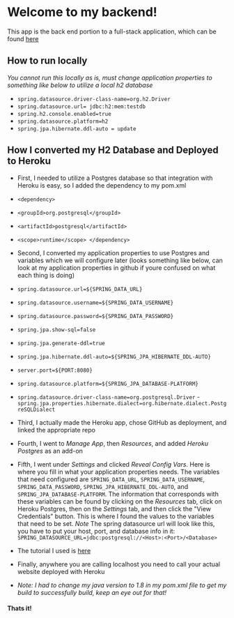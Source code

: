 # Welcome to my backend!

This app is the back end portion to a full-stack application, which can be found [here](https://frontend-personality-quiz.herokuapp.com/)

## How to run locally

_You cannot run this locally as is, must change application properties to something like below to utilize a local h2 database_

- `spring.datasource.driver-class-name=org.h2.Driver`
- `spring.datasource.url= jdbc:h2:mem:testdb`
- `spring.h2.console.enabled=true`
- `spring.datasource.platform=h2`
- `spring.jpa.hibernate.ddl-auto = update`

## How I converted my H2 Database and Deployed to Heroku

- First, I needed to utilize a Postgres database so that integration with Heroku is easy, so I added the dependency to my pom.xml
- `<dependency>`
- `<groupId>org.postgresql</groupId>`
- `<artifactId>postgresql</artifactId>`
- `<scope>runtime</scope> </dependency>`

- Second, I converted my application properties to use Postgres and variables which we will configure later (looks something like below, can look at my application properties in github if youre confused on what each thing is doing)

- `spring.datasource.url=${SPRING_DATA_URL}`
- `spring.datasource.username=${SPRING_DATA_USERNAME}`
- `spring.datasource.password=${SPRING_DATA_PASSWORD}`
- `spring.jpa.show-sql=false`
- `spring.jpa.generate-ddl=true`
- `spring.jpa.hibernate.ddl-auto=${SPRING_JPA_HIBERNATE_DDL-AUTO}`
- `server.port=${PORT:8080}`
- `spring.datasource.platform=${SPRING_JPA_DATABASE-PLATFORM}`
- `spring.datasource.driver-class-name=org.postgresql.Driver` - `spring.jpa.properties.hibernate.dialect=org.hibernate.dialect.PostgreSQLDialect`

- Third, I actually made the Heroku app, chose GitHub as deployment, and linked the appropriate repo

- Fourth, I went to _Manage App_, then _Resources_, and added _Heroku Postgres_ as an add-on

- Fifth, I went under _Settings_ and clicked _Reveal Config Vars_. Here is where you fill in what your application properties needs. The variables that need configured are `SPRING_DATA_URL`, `SPRING_DATA_USERNAME`, `SPRING_DATA_PASSWORD`, `SPRING_JPA_HIBERNATE_DDL-AUTO`, and `SPRING_JPA_DATABASE-PLATFORM`. The information that corresponds with these variables can be found by clicking on the _Resources_ tab, click on Heroku Postgres, then on the _Settings_ tab, and then click the "View Credentials" button. This is where I found the values to the variables that need to be set. _Note_ The spring datasource url will look like this, you have to put your host, port, and database info in it: `SPRING_DATASOURCE_URL=jdbc:postgresql://<Host>:<Port>/<Database>`

- The tutorial I used is [here](https://blog.codecentric.de/en/2015/10/deploying-spring-boot-applications-to-heroku/)

- Finally, anywhere you are calling localhost you need to call your actual website deployed with Heroku

- _Note: I had to change my java version to 1.8 in my pom.xml file to get my build to successfully build, keep an eye out for that!_

#### Thats it!
